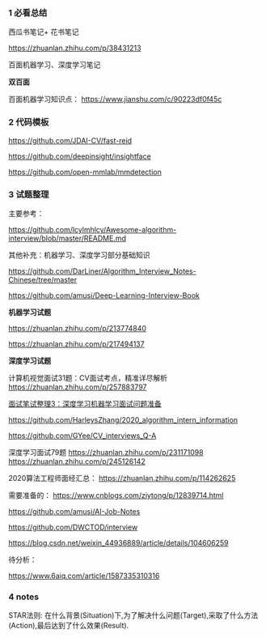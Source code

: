 ### 1   必看总结

西瓜书笔记+ 花书笔记

https://zhuanlan.zhihu.com/p/38431213

百面机器学习、深度学习笔记

**双百面**

百面机器学习知识点： https://www.jianshu.com/c/90223df0f45c


### 2 代码模板

https://github.com/JDAI-CV/fast-reid

https://github.com/deepinsight/insightface

https://github.com/open-mmlab/mmdetection

### 3 试题整理

主要参考：

https://github.com/lcylmhlcy/Awesome-algorithm-interview/blob/master/README.md


其他补充：机器学习、深度学习部分基础知识

https://github.com/DarLiner/Algorithm_Interview_Notes-Chinese/tree/master   

https://github.com/amusi/Deep-Learning-Interview-Book


**机器学习试题**

https://zhuanlan.zhihu.com/p/213774840

https://zhuanlan.zhihu.com/p/217494137


**深度学习试题**

计算机视觉面试31题：CV面试考点，精准详尽解析  https://zhuanlan.zhihu.com/p/257883797

[面试笔试整理3：深度学习机器学习面试问题准备](https://blog.csdn.net/woaidapaopao/article/details/77806273)

https://github.com/HarleysZhang/2020_algorithm_intern_information

https://github.com/GYee/CV_interviews_Q-A


深度学习面试79题  https://zhuanlan.zhihu.com/p/231171098     https://zhuanlan.zhihu.com/p/245126142

2020算法工程师面经汇总： https://zhuanlan.zhihu.com/p/114262625

需要准备的： https://www.cnblogs.com/ziytong/p/12839714.html  

https://github.com/amusi/AI-Job-Notes

https://github.com/DWCTOD/interview

https://blog.csdn.net/weixin_44936889/article/details/104606259

待分析：

https://www.6aiq.com/article/1587335310316



### 4  notes

STAR法则: 在什么背景(Situation)下,为了解决什么问题(Target),采取了什么方法(Action),最后达到了什么效果(Result).



